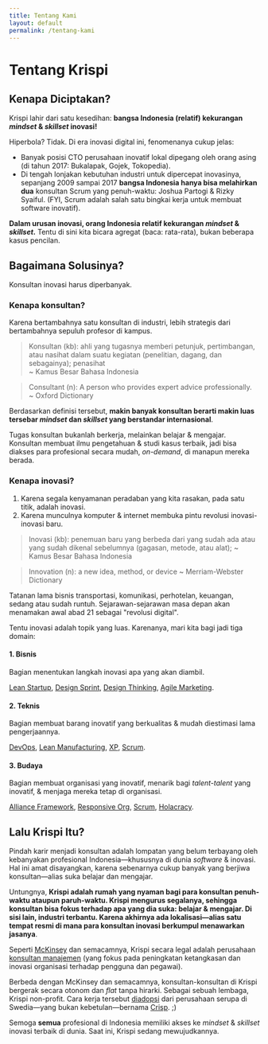 ```yaml
---
title: Tentang Kami
layout: default
permalink: /tentang-kami
---
```


# Tentang Krispi

## Kenapa Diciptakan?

Krispi lahir dari satu kesedihan: **bangsa Indonesia (relatif) kekurangan *mindset* & *skillset* inovasi!**

Hiperbola? Tidak. Di era inovasi digital ini, fenomenanya cukup jelas:

- Banyak posisi CTO perusahaan inovatif lokal dipegang oleh orang asing (di tahun 2017: Bukalapak, Gojek, Tokopedia).
- Di tengah lonjakan kebutuhan industri untuk dipercepat inovasinya, sepanjang 2009 sampai 2017 **bangsa Indonesia hanya bisa melahirkan dua** konsultan Scrum yang penuh-waktu: Joshua Partogi & Rizky Syaiful. (FYI, Scrum adalah salah satu bingkai kerja untuk membuat software inovatif).

**Dalam urusan inovasi, orang Indonesia relatif kekurangan *mindset* & *skillset*.** Tentu di sini kita bicara agregat (baca: rata-rata), bukan beberapa kasus pencilan.

## Bagaimana Solusinya?

Konsultan inovasi harus diperbanyak.

### Kenapa konsultan?

Karena bertambahnya satu konsultan di industri, lebih strategis dari bertambahnya sepuluh profesor di kampus.

> Konsultan (kb): ahli yang tugasnya memberi petunjuk, pertimbangan, atau nasihat dalam suatu kegiatan (penelitian, dagang, dan sebagainya); penasihat  
> ~ Kamus Besar Bahasa Indonesia

> Consultant (n): A person who provides expert advice professionally.  
> ~ Oxford Dictionary

Berdasarkan definisi tersebut, **makin banyak konsultan berarti makin luas tersebar *mindset* dan *skillset* yang berstandar internasional**.

Tugas konsultan bukanlah berkerja, melainkan belajar & mengajar. Konsultan membuat ilmu pengetahuan & studi kasus terbaik, jadi bisa diakses para profesional secara mudah, *on-demand*, di manapun mereka berada.

### Kenapa inovasi?

1. Karena segala kenyamanan peradaban yang kita rasakan, pada satu titik, adalah inovasi.
2. Karena munculnya komputer & internet membuka pintu revolusi inovasi-inovasi baru. 

> Inovasi (kb): penemuan baru yang berbeda dari yang sudah ada atau yang sudah dikenal sebelumnya (gagasan, metode, atau alat);
> ~ Kamus Besar Bahasa Indonesia

> Innovation (n): a new idea, method, or device
> ~ Merriam-Webster Dictionary

Tatanan lama bisnis transportasi, komunikasi, perhotelan, keuangan, sedang atau sudah runtuh. Sejarawan-sejarawan masa depan akan menamakan awal abad 21 sebagai "revolusi digital".

Tentu inovasi adalah topik yang luas. Karenanya, mari kita bagi jadi tiga domain: 

#### 1. Bisnis

Bagian menentukan langkah inovasi apa yang akan diambil.

[Lean Startup](http://theleanstartup.com/), [Design Sprint](http://www.gv.com/sprint/), [Design Thinking](https://www.ideou.com/pages/design-thinking), [Agile Marketing](http://agilemarketingmanifesto.org/).

#### 2. Teknis

Bagian membuat barang inovatif yang berkualitas & mudah diestimasi lama pengerjaannya.

[DevOps](https://en.wikipedia.org/wiki/DevOps), [Lean Manufacturing](https://en.wikipedia.org/wiki/Lean_manufacturing), [XP](http://www.extremeprogramming.org/), [Scrum](http://www.scrumguides.org/).

#### 3. Budaya

Bagian membuat organisasi yang inovatif, menarik bagi *talent-talent* yang inovatif, &amp; menjaga mereka tetap di organisasi.

[Alliance Framework](http://www.theallianceframework.com/), [Responsive Org](http://www.responsive.org/manifesto), [Scrum](http://www.scrumguides.org/), [Holacracy](http://www.holacracy.org/).

## Lalu Krispi Itu?

Pindah karir menjadi konsultan adalah lompatan yang belum terbayang oleh kebanyakan profesional Indonesia&mdash;khususnya di dunia *software* & inovasi. Hal ini amat disayangkan, karena sebenarnya cukup banyak yang berjiwa konsultan&mdash;alias suka belajar dan mengajar.

Untungnya, **Krispi adalah rumah yang nyaman bagi para konsultan penuh-waktu ataupun paruh-waktu. Krispi mengurus segalanya, sehingga konsultan bisa fokus terhadap apa yang dia suka: belajar & mengajar. Di sisi lain, industri terbantu. Karena akhirnya ada lokalisasi&mdash;alias satu tempat resmi di mana para konsultan inovasi berkumpul menawarkan jasanya**.

Seperti [McKinsey](https://en.wikipedia.org/wiki/McKinsey_%26_Company) dan semacamnya, Krispi secara legal adalah perusahaan [konsultan manajemen](https://en.wikipedia.org/wiki/Management_consulting) (yang fokus pada peningkatan ketangkasan dan inovasi organisasi terhadap pengguna dan pegawai).

Berbeda dengan McKinsey dan semacamnya, konsultan-konsultan di Krispi bergerak secara otonom dan *flat* tanpa hirarki. Sebagai sebuah lembaga, Krispi non-profit. Cara kerja tersebut [diadopsi](http://dna.crisp.se/docs/index.html) dari perusahaan serupa di Swedia&mdash;yang bukan kebetulan&mdash;bernama [Crisp](https://www.crisp.se). ;)

Semoga **semua** profesional di Indonesia memiliki akses ke *mindset* & *skillset* inovasi terbaik di dunia. Saat ini, Krispi sedang mewujudkannya.
